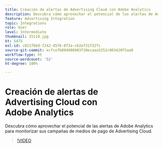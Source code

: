 ```yaml
---
title: Creación de alertas de Advertising Cloud con Adobe Analytics
description: Descubra cómo aprovechar el potencial de las alertas de Adobe Analytics para monitorizar sus campañas de medios de pago de Advertising Cloud.
feature: Advertising Integration
topic: Integrations
role: User
level: Intermediate
thumbnail: 35118.jpg
kt: 5475
exl-id: c021f6b9-f242-4576-8f3a-cb2ef31f32fc
source-git-commit: ecfce7b894986903f28ecaaa3252c903420f5aa8
workflow-type: ht
source-wordcount: '52'
ht-degree: 100%

---
```


# Creación de alertas de Advertising Cloud con Adobe Analytics

Descubra cómo aprovechar el potencial de las alertas de Adobe Analytics para monitorizar sus campañas de medios de pago de Advertising Cloud.

>[!VIDEO](https://video.tv.adobe.com/v/35118/?quality=12&learn=on)
